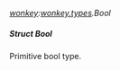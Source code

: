 _[wonkey](../../modules/wonkey/wonkey-module.md):[wonkey.types](../../modules/wonkey/wonkey-types.md).Bool_
##### Struct Bool
Primitive bool type.
